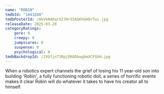 ```yaml
---
name: "ROB1N"
tmdbId: "1443260"
tmdbPosterId: /AkVkN46qrXI7HrS5ASKhGHOrTwi.jpg
releaseDate: 2025-03-20
categoryRatings:
    gore: 0
    creepy: 0
    jumpscares: 0
    suspense: 0
    psychological: 0
tmdbBackdropId: /2VGfjnT3RpjOKADbwgbmXCFSbH.jpg
---
```

When a robotics expert channels the grief of losing his 11 year-old son into building 'Robin', a fully functioning robotic doll, a series of horrific events makes it clear Robin will do whatever it takes to have his creator all to himself.
